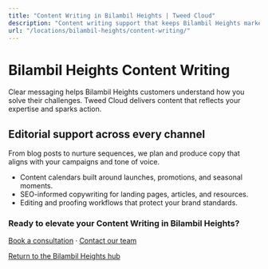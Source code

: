 ```yaml
---
title: "Content Writing in Bilambil Heights | Tweed Cloud"
description: "Content writing support that keeps Bilambil Heights marketing channels fresh."
url: "/locations/bilambil-heights/content-writing/"
---
```


# Bilambil Heights Content Writing

Clear messaging helps Bilambil Heights customers understand how you solve their challenges. Tweed Cloud delivers content that reflects your expertise and sparks action.

## Editorial support across every channel

From blog posts to nurture sequences, we plan and produce copy that aligns with your campaigns and tone of voice.

- Content calendars built around launches, promotions, and seasonal moments.
- SEO-informed copywriting for landing pages, articles, and resources.
- Editing and proofing workflows that protect your brand standards.

### Ready to elevate your Content Writing in Bilambil Heights?

[Book a consultation](/consultation/) · [Contact our team](/contact/)

[Return to the Bilambil Heights hub](/locations/bilambil-heights/)
